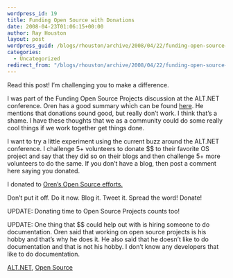 ```yaml
---
wordpress_id: 19
title: Funding Open Source with Donations
date: 2008-04-23T01:06:15+00:00
author: Ray Houston
layout: post
wordpress_guid: /blogs/rhouston/archive/2008/04/22/funding-open-source-with-donations.aspx
categories:
  - Uncategorized
redirect_from: "/blogs/rhouston/archive/2008/04/22/funding-open-source-with-donations.aspx/"
---
```

Read this post! I&#8217;m challenging you to make a difference.

I was part of the Funding Open Source Projects discussion at the ALT.NET conference. Oren has a good summary which can be found [here](http://ayende.com/Blog/archive/2008/04/21/Funding-Open-Source-Projects.aspx "Funding Open Source Projects"). He mentions that donations sound good, but really don&#8217;t work. I think that&#8217;s a shame. I have these thoughts that we as a community could do some really cool things if we work together get things done.

I want to try a little experiment using the current buzz around the ALT.NET conference. I challenge 5+ volunteers to donate $$ to their favorite OS project and say that they did so on their blogs and then challenge 5+ more volunteers to do the same. If you don&#8217;t have a blog, then post a comment here saying you donated.

I donated to [Oren&#8217;s Open Source efforts.](http://www.ayende.com/donations.aspx "Donations")

Don&#8217;t put it off. Do it now. Blog it. Tweet it. Spread the word! Donate!

UPDATE: Donating time to Open Source Projects counts too!

UPDATE: One thing that $$ could help out with is hiring someone to do documentation. Oren said that working on open source projects is his hobby and that&#8217;s why he does it. He also said that he doesn&#8217;t like to do documentation and that is not his hobby. I don&#8217;t know any developers that like to do documentation.

<div class="posttagsblock">
  <a href="http://technorati.com/tag/ALT.NET" rel="tag">ALT.NET</a>, <a href="http://technorati.com/tag/Open%20Source" rel="tag">Open Source</a>
</div>